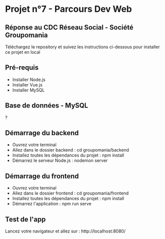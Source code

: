 # Projet n°7 - Parcours Dev Web

## Réponse au CDC Réseau Social - Société Groupomania

Téléchargez le repository et suivez les instructions ci-dessous pour installer ce projet en local

## Pré-requis

- Installer Node.js
- Installer Vue.js
- Installer MySQL

## Base de données - MySQL

?

## Démarrage du backend

- Ouvrez votre terminal
- Allez dans le dossier backend : cd groupomania/backend
- Installez toutes les dépendances du projet : npm install
- Démarrez le serveur Node.js : nodemon server

## Démarrage du frontend

- Ouvrez votre terminal
- Allez dans le dossier frontend : cd groupomania/frontend
- Installez toutes les dépendances du projet : npm install
- Démarrez l'application : npm run serve

## Test de l'app

Lancez votre navigateur et allez sur : http://localhost:8080/
